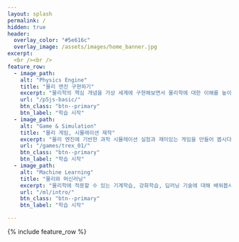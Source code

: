 ```yaml
---
layout: splash
permalink: /
hidden: true
header:
  overlay_color: "#5e616c"
  overlay_image: /assets/images/home_banner.jpg
excerpt: 
  <br /><br />
feature_row:
  - image_path: 
    alt: "Physics Engine"
    title: "물리 엔진 구현하기"
    excerpt: "물리학의 핵심 개념을 가상 세계에 구현해보면서 물리학에 대한 이해를 높이는데 그 목적이 있습니다."
    url: "/p5js-basic/"
    btn_class: "btn--primary"
    btn_label: "학습 시작"
  - image_path: 
    alt: "Game & Simulation"
    title: "물리 게임, 시뮬레이션 제작"
    excerpt: "물리 엔진에 기반한 과학 시뮬레이션 실험과 재미있는 게임을 만들어 봅시다."
    url: "/games/trex_01/"
    btn_class: "btn--primary"
    btn_label: "학습 시작"      
  - image_path: 
    alt: "Machine Learning"
    title: "물리와 머신러닝"
    excerpt: "물리학에 적용할 수 있는 기계학습, 강화학습, 딥러닝 기술에 대해 배워봅시다."
    url: "/ml/intro/"
    btn_class: "btn--primary"
    btn_label: "학습 시작"

---
```


{% include feature_row %}
